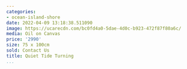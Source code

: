 ```yaml
---
categories:
- ocean-island-shore
date: 2022-04-09 13:18:38.511090
image: https://ucarecdn.com/bc0fd4a0-5dae-4d0c-b923-472f87f80a6c/
media: Oil on Canvas
price: '2990'
size: 75 x 100cm
sold: Contact Us
title: Quiet Tide Turning
...
```

